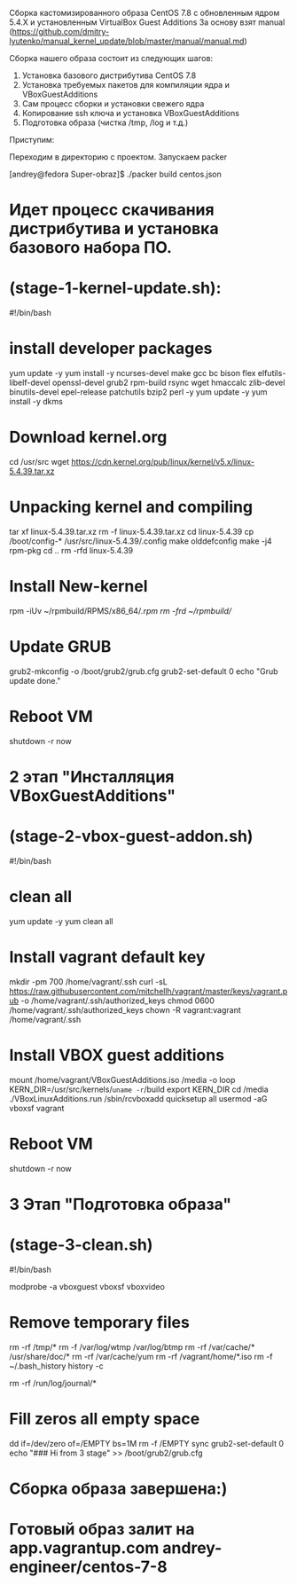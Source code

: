 Сборка кастомизированного образа CentOS 7.8 с обновленным ядром 5.4.Х и установленным VirtualBox Guest Additions
За основу взят manual (https://github.com/dmitry-lyutenko/manual_kernel_update/blob/master/manual/manual.md)

Сборка нашего образа состоит из следующих шагов:
1) Установка базового дистрибутива CentOS 7.8
2) Установка требуемых пакетов для компиляции ядра и VBoxGuestAdditions
3) Сам процесс сборки и установки свежего ядра 
4) Копирование ssh ключа и установка VBoxGuestAdditions
5) Подготовка образа (чистка /tmp, /log и т.д.)

Приступим:

Переходим в директорию с проектом. Запускаем packer

[andrey@fedora Super-obraz]$ ./packer build centos.json

# Идет процесс скачивания дистрибутива и установка базового набора ПО.
# (stage-1-kernel-update.sh):

#!/bin/bash

# install developer packages 

yum update -y
yum install -y ncurses-devel make gcc bc bison flex elfutils-libelf-devel openssl-devel grub2 rpm-build rsync wget hmaccalc zlib-devel binutils-devel epel-release patchutils bzip2 perl -y
yum update -y
yum install -y dkms

# Download kernel.org

cd /usr/src
wget https://cdn.kernel.org/pub/linux/kernel/v5.x/linux-5.4.39.tar.xz

# Unpacking kernel and compiling

tar xf linux-5.4.39.tar.xz
rm -f linux-5.4.39.tar.xz
cd linux-5.4.39
cp /boot/config-* /usr/src/linux-5.4.39/.config
make olddefconfig
make -j4 rpm-pkg
cd ..
rm -rfd linux-5.4.39

# Install New-kernel

rpm -iUv ~/rpmbuild/RPMS/x86_64/*.rpm
rm -frd ~/rpmbuild/*

# Update GRUB
grub2-mkconfig -o /boot/grub2/grub.cfg
grub2-set-default 0
echo "Grub update done."
# Reboot VM
shutdown -r now

# 2 этап "Инсталляция VBoxGuestAdditions"
# (stage-2-vbox-guest-addon.sh)

#!/bin/bash

# clean all
yum update -y
yum clean all


# Install vagrant default key
mkdir -pm 700 /home/vagrant/.ssh
curl -sL https://raw.githubusercontent.com/mitchellh/vagrant/master/keys/vagrant.pub -o /home/vagrant/.ssh/authorized_keys
chmod 0600 /home/vagrant/.ssh/authorized_keys
chown -R vagrant:vagrant /home/vagrant/.ssh

# Install VBOX guest additions
mount /home/vagrant/VBoxGuestAdditions.iso /media -o loop
KERN_DIR=/usr/src/kernels/`uname -r`/build
export KERN_DIR
cd /media
./VBoxLinuxAdditions.run
/sbin/rcvboxadd quicksetup all
usermod -aG vboxsf vagrant

# Reboot VM
shutdown -r now

# 3 Этап "Подготовка образа"
# (stage-3-clean.sh)

#!/bin/bash

modprobe -a vboxguest vboxsf vboxvideo

# Remove temporary files
rm -rf /tmp/*
rm  -f /var/log/wtmp /var/log/btmp
rm -rf /var/cache/* /usr/share/doc/*
rm -rf /var/cache/yum
rm -rf /vagrant/home/*.iso
rm  -f ~/.bash_history
history -c

rm -rf /run/log/journal/*

# Fill zeros all empty space
dd if=/dev/zero of=/EMPTY bs=1M
rm -f /EMPTY
sync
grub2-set-default 0
echo "###   Hi from 3 stage" >> /boot/grub2/grub.cfg

# Сборка образа завершена:)
# Готовый образ залит на app.vagrantup.com andrey-engineer/centos-7-8
